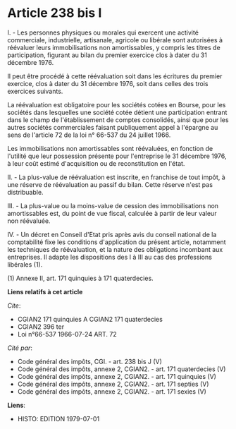 # Article 238 bis I

I. - Les personnes physiques ou morales qui exercent une activité commerciale, industrielle, artisanale, agricole ou libérale
sont autorisées à réévaluer leurs immobilisations non amortissables, y compris les titres de participation, figurant au bilan
du premier exercice clos à dater du 31 décembre 1976.

Il peut être procédé à cette réévaluation soit dans les écritures du premier exercice, clos à dater du 31 décembre 1976, soit
dans celles des trois exercices suivants.

La réévaluation est obligatoire pour les sociétés cotées en Bourse, pour les sociétés dans lesquelles une société cotée
détient une participation entrant dans le champ de l'établissement de comptes consolidés, ainsi que pour les autres sociétés
commerciales faisant publiquement appel à l'épargne au sens de l'article 72 de la loi n° 66-537 du 24 juillet 1966.

Les immobilisations non amortissables sont réévaluées, en fonction de l'utilité que leur possession présente pour
l'entreprise le 31 décembre 1976, à leur coût estimé d'acquisition ou de reconstitution en l'état.

II. - La plus-value de réévaluation est inscrite, en franchise de tout impôt, à une réserve de réévaluation au passif du
bilan. Cette réserve n'est pas distribuable.

III. - La plus-value ou la moins-value de cession des immobilisations non amortissables est, du point de vue fiscal, calculée
à partir de leur valeur non réévaluée.

IV. - Un décret en Conseil d'Etat pris après avis du conseil national de la comptabilité fixe les conditions d'application du
présent article, notamment les techniques de réévaluation, et la nature des obligations incombant aux entreprises. Il adapte
les dispositions des I à III au cas des professions libérales (1).

(1) Annexe II, art. 171 quinquies à 171 quaterdecies.

**Liens relatifs à cet article**

_Cite_:

  - CGIAN2 171 quinquies A CGIAN2 171 quaterdecies
  - CGIAN2 396 ter
  - Loi n°66-537 1966-07-24 ART. 72

_Cité par_:

  - Code général des impôts, CGI. - art. 238 bis J (V)
  - Code général des impôts, annexe 2, CGIAN2. - art. 171 quaterdecies (V)
  - Code général des impôts, annexe 2, CGIAN2. - art. 171 quinquies (V)
  - Code général des impôts, annexe 2, CGIAN2. - art. 171 septies (V)
  - Code général des impôts, annexe 2, CGIAN2. - art. 171 sexies (V)

**Liens**:

  - HISTO: EDITION 1979-07-01
